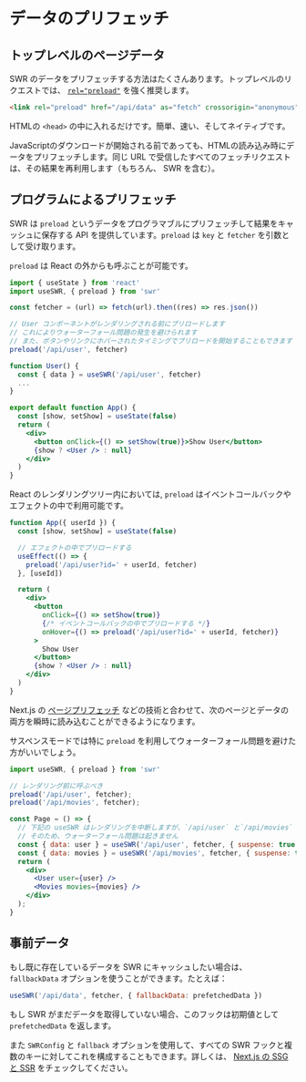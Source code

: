 # データのプリフェッチ

## トップレベルのページデータ

SWR のデータをプリフェッチする方法はたくさんあります。トップレベルのリクエストでは、 [`rel="preload"`](https://developer.mozilla.org/en-US/docs/Web/HTML/Preloading_content) を強く推奨します。

```html
<link rel="preload" href="/api/data" as="fetch" crossorigin="anonymous">
```

HTMLの `<head>` の中に入れるだけです。簡単、速い、そしてネイティブです。

JavaScriptのダウンロードが開始される前であっても、HTMLの読み込み時にデータをプリフェッチします。同じ URL で受信したすべてのフェッチリクエストは、その結果を再利用します（もちろん、 SWR を含む）。

## プログラムによるプリフェッチ

SWR は `preload` というデータをプログラマブルにプリフェッチして結果をキャッシュに保存する API を提供しています。`preload` は `key` と `fetcher` を引数として受け取ります。

`preload` は React の外からも呼ぶことが可能です。

```jsx
import { useState } from 'react'
import useSWR, { preload } from 'swr'

const fetcher = (url) => fetch(url).then((res) => res.json())

// User コンポーネントがレンダリングされる前にプリロードします
// これによりウォーターフォール問題の発生を避けられます
// また、ボタンやリンクにホバーされたタイミングでプリロードを開始することもできます
preload('/api/user', fetcher)

function User() {
  const { data } = useSWR('/api/user', fetcher)
  ...
}

export default function App() {
  const [show, setShow] = useState(false)
  return (
    <div>
      <button onClick={() => setShow(true)}>Show User</button>
      {show ? <User /> : null}
    </div>
  )
}
```

React のレンダリングツリー内においては, `preload` はイベントコールバックやエフェクトの中で利用可能です。

```jsx
function App({ userId }) {
  const [show, setShow] = useState(false)

  // エフェクトの中でプリロードする
  useEffect(() => {
    preload('/api/user?id=' + userId, fetcher)
  }, [useId])

  return (
    <div>
      <button
        onClick={() => setShow(true)}
        {/* イベントコールバックの中でプリロードする */}
        onHover={() => preload('/api/user?id=' + userId, fetcher)}
      >
        Show User
      </button>
      {show ? <User /> : null}
    </div>
  )
}
```

Next.js の [ページプリフェッチ](https://nextjs.org/docs/api-reference/next/router#routerprefetch) などの技術と合わせて、次のページとデータの両方を瞬時に読み込むことができるようになります。

サスペンスモードでは特に `preload` を利用してウォーターフォール問題を避けた方がいいでしょう。

```jsx
import useSWR, { preload } from 'swr'

// レンダリング前に呼ぶべき
preload('/api/user', fetcher);
preload('/api/movies', fetcher);

const Page = () => {
  // 下記の useSWR はレンダリングを中断しますが、`/api/user` と`/api/movies` に対するリクエストは `preload` によって開始されています
  // そのため、ウォーターフォール問題は起きません
  const { data: user } = useSWR('/api/user', fetcher, { suspense: true });
  const { data: movies } = useSWR('/api/movies', fetcher, { suspense: true });
  return (
    <div>
      <User user={user} />
      <Movies movies={movies} />
    </div>
  );
}
```

## 事前データ

もし既に存在しているデータを SWR にキャッシュしたい場合は、 `fallbackData` オプションを使うことができます。たとえば：

```jsx
useSWR('/api/data', fetcher, { fallbackData: prefetchedData })
```

もし SWR がまだデータを取得していない場合、このフックは初期値として `prefetchedData` を返します。

また `SWRConfig` と `fallback` オプションを使用して、すべての SWR フックと複数のキーに対してこれを構成することもできます。詳しくは、 [Next.js の SSG と SSR](/docs/with-nextjs) をチェックしてください。
